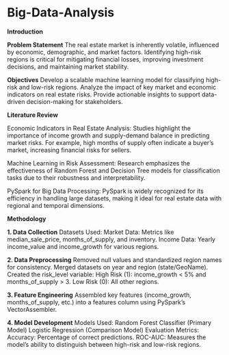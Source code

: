 # Big-Data-Analysis
**Introduction**

**Problem Statement**
The real estate market is inherently volatile, influenced by economic, demographic, and market factors. Identifying high-risk regions is critical for mitigating financial losses, improving investment decisions, and maintaining market stability.


**Objectives**
Develop a scalable machine learning model for classifying high-risk and low-risk regions.
Analyze the impact of key market and economic indicators on real estate risks.
Provide actionable insights to support data-driven decision-making for stakeholders.

**Literature Review**

Economic Indicators in Real Estate Analysis:
Studies highlight the importance of income growth and supply-demand balance in predicting market risks. For example, high months of supply often indicate a buyer’s market, increasing financial risks for sellers.


Machine Learning in Risk Assessment:
Research emphasizes the effectiveness of Random Forest and Decision Tree models for classification tasks due to their robustness and interpretability.


PySpark for Big Data Processing:
PySpark is widely recognized for its efficiency in handling large datasets, making it ideal for real estate data with regional and temporal dimensions.

**Methodology**

**1. Data Collection**
Datasets Used:
Market Data: Metrics like median_sale_price, months_of_supply, and inventory.
Income Data: Yearly income_value and income_growth for various regions.


**2. Data Preprocessing**
Removed null values and standardized region names for consistency.
Merged datasets on year and region (state/GeoName).
Created the risk_level variable:
High Risk (1): income_growth < 5% and months_of_supply > 3.
Low Risk (0): All other regions.


**3. Feature Engineering**
Assembled key features (income_growth, months_of_supply, etc.) into a features column using PySpark’s VectorAssembler.


**4. Model Development**
Models Used:
Random Forest Classifier (Primary Model)
Logistic Regression (Comparison Model)
Evaluation Metrics:
Accuracy: Percentage of correct predictions.
ROC-AUC: Measures the model’s ability to distinguish between high-risk and low-risk regions.
